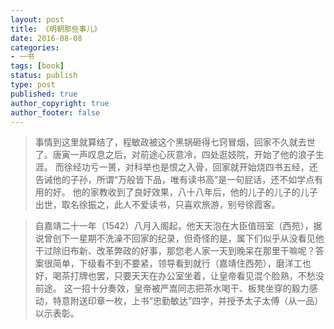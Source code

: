 ```yaml
---
layout: post
title: 《明朝那些事儿》
date: 2016-08-08
categories:
- 一书
tags: [book]
status: publish
type: post
published: true
author_copyright: true
author_footer: false
---
```


>事情到这里就算结了，程敏政被这个黑锅砸得七窍冒烟，回家不久就去世了。唐寅一声叹息之后，对前途心灰意冷，四处逛妓院，开始了他的浪子生涯。 而徐经功亏一篑，对科举也是恨之入骨，回家就开始烧四书五经，还告诫他的子孙，所谓“万般皆下品，唯有读书高”是一句屁话，还不如学点有用的好。 他的家教收到了良好效果，八十八年后，他的儿子的儿子的儿子出世，取名徐振之，此人不爱读书，只喜欢旅游，别号徐霞客。

>自嘉靖二十一年（1542）八月入阁起，他天天泡在大臣值班室（西苑），据说曾创下一星期不洗澡不回家的纪录，但奇怪的是，属下们似乎从没看见他干过除旧布新、改革弊政的好事，那您老人家一天到晚呆在那里干嘛呢？答案很简单，下级看不到不要紧，领导看到就行（嘉靖住西苑），磨洋工也好，喝茶打牌也罢，只要天天在办公室坐着，让皇帝看见混个脸熟，不愁没前途。 这一招十分奏效，皇帝被严嵩同志把茶水喝干、板凳坐穿的毅力感动，特意附送印章一枚，上书“忠勤敏达”四字，并授予太子太傅（从一品）以示表彰。





